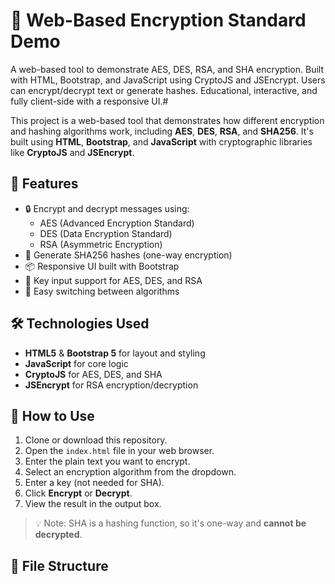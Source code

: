 # 🔐 Web-Based Encryption Standard Demo
A web-based tool to demonstrate AES, DES, RSA, and SHA encryption. Built with HTML, Bootstrap, and JavaScript using CryptoJS and JSEncrypt. Users can encrypt/decrypt text or generate hashes. Educational, interactive, and fully client-side with a responsive UI.# 

This project is a web-based tool that demonstrates how different encryption and hashing algorithms work, including **AES**, **DES**, **RSA**, and **SHA256**. It's built using **HTML**, **Bootstrap**, and **JavaScript** with cryptographic libraries like **CryptoJS** and **JSEncrypt**.

## 🚀 Features

- 🔒 Encrypt and decrypt messages using:
  - AES (Advanced Encryption Standard)
  - DES (Data Encryption Standard)
  - RSA (Asymmetric Encryption)
- 🔐 Generate SHA256 hashes (one-way encryption)
- 📦 Responsive UI built with Bootstrap
- 🔑 Key input support for AES, DES, and RSA
- 🔄 Easy switching between algorithms

## 🛠️ Technologies Used

- **HTML5** & **Bootstrap 5** for layout and styling
- **JavaScript** for core logic
- **CryptoJS** for AES, DES, and SHA
- **JSEncrypt** for RSA encryption/decryption

## 🧪 How to Use

1. Clone or download this repository.
2. Open the `index.html` file in your web browser.
3. Enter the plain text you want to encrypt.
4. Select an encryption algorithm from the dropdown.
5. Enter a key (not needed for SHA).
6. Click **Encrypt** or **Decrypt**.
7. View the result in the output box.

> 💡 Note: SHA is a hashing function, so it's one-way and **cannot be decrypted**.

## 📂 File Structure

